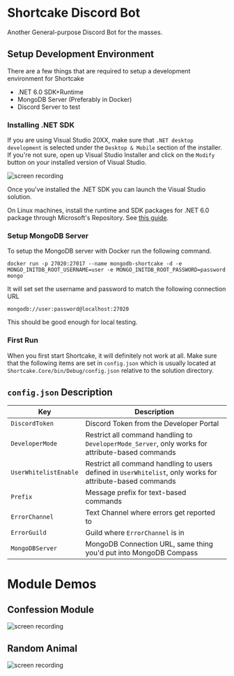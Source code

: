 # Shortcake Discord Bot
Another General-purpose Discord Bot for the masses.

## Setup Development Environment

There are a few things that are required to setup a development environment for Shortcake
- .NET 6.0 SDK+Runtime
- MongoDB Server (Preferably in Docker)
- Discord Server to test

### Installing .NET SDK
If you are using Visual Studio 20XX, make sure that `.NET desktop development` is selected under the `Desktop & Mobile` section of the installer. If you're not sure, open up Visual Studio Installer and click on the `Modify` button on your installed version of Visual Studio.

![screen recording](https://res.kate.pet/upload/fa204728-ccf1-4a6e-8f70-abf120eb5c49/setup_18x4FGb9x3.gif)

Once you've installed the .NET SDK you can launch the Visual Studio solution.

On Linux machines, install the runtime and SDK packages for .NET 6.0 package through Microsoft's Repository. See [this guide](https://learn.microsoft.com/en-us/dotnet/core/install/linux).

### Setup MongoDB Server
To setup the MongoDB server with Docker run the following command.

```
docker run -p 27020:27017 --name mongodb-shortcake -d -e MONGO_INITDB_ROOT_USERNAME=user -e MONGO_INITDB_ROOT_PASSWORD=password mongo
```

It will set set the username and password to match the following connection URL
```
mongodb://user:password@localhost:27020
```

This should be good enough for local testing.

### First Run

When you first start Shortcake, it will definitely not work at all. Make sure that the following items are set in `config.json` which is usually located at `Shortcake.Core/bin/Debug/config.json` relative to the solution directory.


## `config.json` Description
| Key | Description |
| --- | ----------- |
| `DiscordToken` | Discord Token from the Developer Portal |
| `DeveloperMode` | Restrict all command handling to `DeveloperMode_Server`, only works for attribute-based commands |
| `UserWhitelistEnable` | Restrict all command handling to users defined in `UserWhitelist`, only works for attribute-based commands |
| `Prefix` | Message prefix for text-based commands |
| `ErrorChannel` | Text Channel where errors get reported to |
| `ErrorGuild` | Guild where `ErrorChannel` is in |
| `MongoDBServer` | MongoDB Connection URL, same thing you'd put into MongoDB Compass |




# Module Demos
## Confession Module
![screen recording](https://res.kate.pet/upload/03bcb777-911d-4774-9454-523b3b238267/DiscordCanary_S5Wm6jtwOd.gif)
## Random Animal
![screen recording](https://res.kate.pet/upload/fd22bbc7-2ec1-4f71-9b28-bf23c0aafdca/DiscordCanary_y05soKK3fv.gif)
